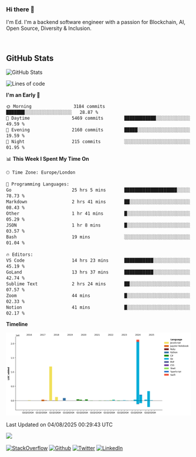 ### Hi there 👋
 I'm Ed. I'm a backend software engineer with a passion for Blockchain, AI, Open Source, Diversity & Inclusion.

<br />

<h2>GitHub Stats</h2>
<p><img src="https://github-readme-stats.vercel.app/api?username=echarrod&amp;show_icons=true" alt="GitHub Stats"></p>

<!--START_SECTION:waka-->
![Lines of code](https://img.shields.io/badge/From%20Hello%20World%20I%27ve%20Written-4.3%20million%20lines%20of%20code-blue)

**I'm an Early 🐤** 

```text
🌞 Morning                3184 commits        ███████░░░░░░░░░░░░░░░░░░   28.87 % 
🌆 Daytime                5469 commits        ████████████░░░░░░░░░░░░░   49.59 % 
🌃 Evening                2160 commits        █████░░░░░░░░░░░░░░░░░░░░   19.59 % 
🌙 Night                  215 commits         ░░░░░░░░░░░░░░░░░░░░░░░░░   01.95 % 
```


📊 **This Week I Spent My Time On** 

```text
🕑︎ Time Zone: Europe/London

💬 Programming Languages: 
Go                       25 hrs 5 mins       ████████████████████░░░░░   78.73 % 
Markdown                 2 hrs 41 mins       ██░░░░░░░░░░░░░░░░░░░░░░░   08.43 % 
Other                    1 hr 41 mins        █░░░░░░░░░░░░░░░░░░░░░░░░   05.29 % 
JSON                     1 hr 8 mins         █░░░░░░░░░░░░░░░░░░░░░░░░   03.57 % 
Bash                     19 mins             ░░░░░░░░░░░░░░░░░░░░░░░░░   01.04 % 

🔥 Editors: 
VS Code                  14 hrs 23 mins      ███████████░░░░░░░░░░░░░░   45.19 % 
GoLand                   13 hrs 37 mins      ███████████░░░░░░░░░░░░░░   42.74 % 
Sublime Text             2 hrs 24 mins       ██░░░░░░░░░░░░░░░░░░░░░░░   07.57 % 
Zoom                     44 mins             █░░░░░░░░░░░░░░░░░░░░░░░░   02.33 % 
Notion                   41 mins             █░░░░░░░░░░░░░░░░░░░░░░░░   02.17 % 
```

**Timeline**

![Lines of Code chart](https://raw.githubusercontent.com/echarrod/echarrod/main/assets/bar_graph.png)


 Last Updated on 04/08/2025 00:29:43 UTC
<!--END_SECTION:waka-->

![](https://komarev.com/ghpvc/?username=echarrod)

<p>
<a href="https://stackoverflow.com/users/1014632/ech" target="_blank"><img alt="StackOverflow" src="https://img.shields.io/badge/-Stackoverflow-FE7A16?style=for-the-badge&logo=stack-overflow&logoColor=white" /></a> 
<a href="https://github.com/echarrod" target="_blank"><img alt="Github" src="https://img.shields.io/badge/GitHub-%2312100E.svg?&style=for-the-badge&logo=Github&logoColor=white" /></a> 
<a href="https://twitter.com/e_harrod" target="_blank"><img alt="Twitter" src="https://img.shields.io/badge/twitter-%231DA1F2.svg?&style=for-the-badge&logo=twitter&logoColor=white" /></a> 
<a href="https://www.linkedin.com/in/ed-harrod" target="_blank"><img alt="LinkedIn" src="https://img.shields.io/badge/linkedin-%230077B5.svg?&style=for-the-badge&logo=linkedin&logoColor=white" /></a>
